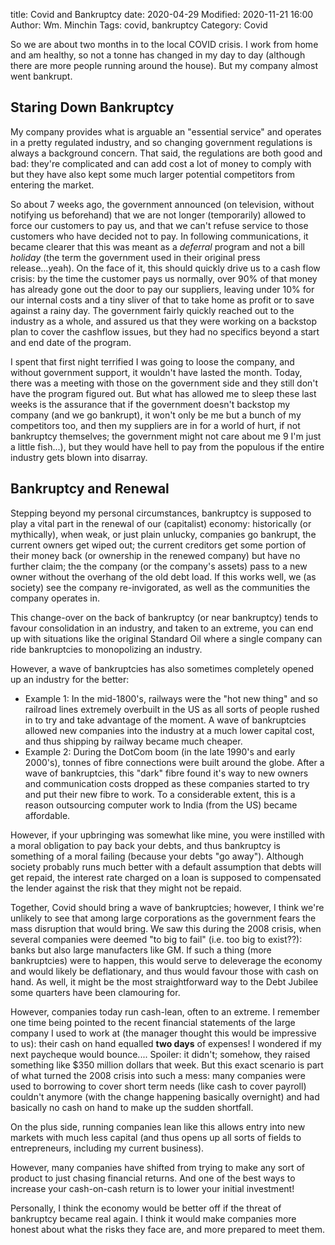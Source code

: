 title: Covid and Bankruptcy
date: 2020-04-29
Modified: 2020-11-21 16:00
Author: Wm. Minchin
Tags: covid, bankruptcy
Category: Covid

So we are about two months in to the local COVID crisis. I work from home and
am healthy, so not a tonne has changed in my day to day (although there are
more people running around the house). But my company almost went bankrupt.

## Staring Down Bankruptcy

My company provides what is arguable an "essential service" and operates in a
pretty regulated industry, and so changing government regulations is always a
background concern. That said, the regulations are both good and bad: they're
complicated and can add cost a lot of money to comply with but they have also
kept some much larger potential competitors from entering the market.

So about 7 weeks ago, the government announced (on television, without
notifying us beforehand) that we are not longer (temporarily) allowed to force
our customers to pay us, and that we can't refuse service to those customers
who have decided not to pay. In following communications, it became clearer
that this was meant as a *deferral* program and not a bill *holiday* (the term
the government used in their original press release...yeah). On the face of it,
this should quickly drive us to a cash flow crisis: by the time the customer
pays us normally, over 90% of that money has already gone out the door to pay
our suppliers, leaving under 10% for our internal costs and a tiny sliver of
that to take home as profit or to save against a rainy day. The government
fairly quickly reached out to the industry as a whole, and assured us that they
were working on a backstop plan to cover the cashflow issues, but they had no
specifics beyond a start and end date of the program.

I spent that first night terrified I was going to loose the company, and
without government support, it wouldn't have lasted the month. Today, there was
a meeting with those on the government side and they still don't have the
program figured out. But what has allowed me to sleep these last weeks is the
assurance that if the government doesn't backstop my company (and we go
bankrupt), it won't only be me but a bunch of my competitors too, and then my
suppliers are in for a world of hurt, if not bankruptcy themselves; the
government might not care about me 9 I'm just a little fish...), but they would
have hell to pay from the populous if the entire industry gets blown into
disarray.

## Bankruptcy and Renewal

Stepping beyond my personal circumstances, bankruptcy is supposed to play a
vital part in the renewal of our (capitalist) economy: historically (or
mythically), when weak, or just plain unlucky, companies go bankrupt, the
current owners get wiped out; the current creditors get some portion of their
money back (or ownership in the renewed company) but have no further claim; the
the company (or the company's assets) pass to a new owner without the overhang
of the old debt load. If this works well, we (as society) see the company
re-invigorated, as well as the communities the company operates in.

This change-over on the back of bankruptcy (or near bankruptcy) tends to favour
consolidation in an industry, and taken to an extreme, you can end up with
situations like the original Standard Oil where a single company can ride
bankruptcies to monopolizing an industry.

However, a wave of bankruptcies has also sometimes completely opened up an
industry for the better:

- Example 1: In the mid-1800's, railways were the "hot new thing" and so
  railroad lines extremely overbuilt in the US as all sorts of people rushed in
  to try and take advantage of the moment. A wave of bankruptcies allowed new
  companies into the industry at a much lower capital cost, and thus shipping
  by railway became much cheaper.
- Example 2: During the DotCom boom (in the late 1990's and early 2000's),
  tonnes of fibre connections were built around the globe. After a wave of
  bankruptcies, this "dark" fibre found it's way to new owners and
  communication costs dropped as these companies started to try and put their
  new fibre to work. To a considerable extent, this is a reason outsourcing
  computer work to India (from the US) became affordable.

However, if your upbringing was somewhat like mine, you were instilled with a
moral obligation to pay back your debts, and thus bankruptcy is something of a
moral failing (because your debts "go away"). Although society probably runs
much better with a default assumption that debts will get repaid, the interest
rate charged on a loan is supposed to compensated the lender against the risk
that they might not be repaid.

Together, Covid should bring a wave of bankruptcies; however, I think we're
unlikely to see that among large corporations as the government fears the mass
disruption that would bring. We saw this during the 2008 crisis, when several
companies were deemed "to big to fail" (i.e. too big to exist??): banks but
also large manufacters like GM. If such a thing (more bankruptcies) were to
happen, this would serve to deleverage the economy and would likely be
deflationary, and thus would favour those with cash on hand. As well, it might
be the most straightforward way to the Debt Jubilee some quarters have been
clamouring for.

However, companies today run cash-lean, often to an extreme. I remember one
time being pointed to the recent financial statements of the large company I
used to work at (the manager thought this would be impressive to us): their
cash on hand equalled **two days** of expenses! I wondered if my next paycheque
would bounce.... Spoiler: it didn't; somehow, they raised something like $350
million dollars that week. But this exact scenario is part of what turned the
2008 crisis into such a mess: many companies were used to borrowing to cover
short term needs (like cash to cover payroll) couldn't anymore (with the change
happening basically overnight) and had basically no cash on hand to make up the
sudden shortfall.

On the plus side, running companies lean like this allows entry into new
markets with much less capital (and thus opens up all sorts of fields to
entrepreneurs, including my current business).

However, many companies have shifted from trying to make any sort of product to
just chasing financial returns. And one of the best ways to increase your
cash-on-cash return is to lower your initial investment!

Personally, I think the economy would be better off if the threat of
bankruptcy became real again. I think it would make companies more honest about
what the risks they face are, and more prepared to meet them.
